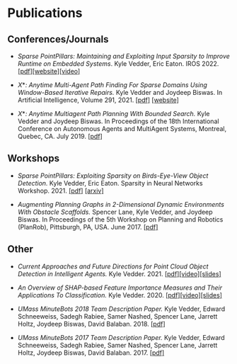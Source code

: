 <head>
<!-- Global site tag (gtag.js) - Google Analytics -->
<script async src="https://www.googletagmanager.com/gtag/js?id=G-9NWBV84HB2"></script>
<script>
  window.dataLayer = window.dataLayer || [];
  function gtag(){dataLayer.push(arguments);}
  gtag('js', new Date());
  gtag('config', 'G-9NWBV84HB2');
</script>
<meta charset="utf-8">
<meta name="viewport" content="width=device-width, initial-scale=1.0">
<meta name="description" content="Kyle Vedder's Publications">
<meta name="author" content="Kyle Vedder">
<link rel="shortcut icon" href="favicon.ico">
<title>Kyle Vedder's Publications</title>
</head>

# Publications

## Conferences/Journals

 - _Sparse PointPillars: Maintaining and Exploiting Input Sparsity to Improve Runtime on Embedded Systems_. Kyle Vedder, Eric Eaton. IROS 2022. [[pdf]](publications/sparse_point_pillars_iros_2022.pdf)[[website]](http://vedder.io/sparse_point_pillars.html)[[video]](https://www.youtube.com/watch?v=zuLboHg3GLA)

 - _X_*_: Anytime Multi-Agent Path Finding For Sparse Domains Using Window-Based Iterative Repairs._
Kyle Vedder and Joydeep Biswas.
In Artificial Intelligence, Volume 291, 2021. [[pdf]](publications/expanding_astar_aij.pdf) [[website]](./xstar.html)

 - _X_*_: Anytime Multiagent Path Planning With Bounded Search._
Kyle Vedder and Joydeep Biswas.
In Proceedings of the 18th International Conference on Autonomous Agents and MultiAgent Systems, Montreal, Quebec, CA. July 2019. [[pdf]](publications/expanding_astar_aamas_extended_abstract.pdf)

## Workshops

- _Sparse PointPillars: Exploiting Sparsity on Birds-Eye-View Object Detection._ Kyle Vedder, Eric Eaton. Sparsity in Neural Networks Workshop. 2021. [[pdf]](publications/sparse_point_pillars_snn_workshop.pdf) [[arxiv]](https://arxiv.org/abs/2106.06882)

- _Augmenting Planning Graphs in 2-Dimensional Dynamic Environments With Obstacle Scaffolds._
Spencer Lane, Kyle Vedder, and Joydeep Biswas.
In Proceedings of the 5th Workshop on Planning and Robotics (PlanRob), Pittsburgh, PA, USA. June 2017. [[pdf]](publications/ScaffoldsLaneVedderBiswasPlanRob2017.pdf)


## Other

- _Current Approaches and Future Directions for Point Cloud Object Detection in Intelligent Agents._
Kyle Vedder. 2021. [[pdf]](misc/KyleVedderWPEII2021.pdf)[[video]](https://www.youtube.com/watch?v=xFFCQVwYeec)[[slides]](https://docs.google.com/presentation/d/1-tvZP_1UkgX-zU0ytV_TEiGaOjezcXT9W77x9sHk5Y0/edit?usp=sharing)

 - _An Overview of SHAP-based Feature Importance Measures and Their Applications To Classification._
Kyle Vedder. 2020. [[pdf]](misc/shap_for_classification.pdf)[[video]](https://www.youtube.com/watch?v=xFFCQVwYeec)[[slides]](misc/FromShapleyValuesToExplainableAISlides.pdf)

 - _UMass MinuteBots 2018 Team Description Paper._
Kyle Vedder, Edward Schneeweiss, Sadegh Rabiee, Samer Nashed, Spencer Lane, Jarrett Holtz, Joydeep Biswas, David Balaban. 2018. [[pdf]](publications/MinutebotsRoboCupTDP2018.pdf)

 - _UMass MinuteBots 2017 Team Description Paper._
Kyle Vedder, Edward Schneeweiss, Sadegh Rabiee, Samer Nashed, Spencer Lane, Jarrett Holtz, Joydeep Biswas, David Balaban. 2017. [[pdf]](publications/MinutebotsRoboCupTDP2017.pdf)